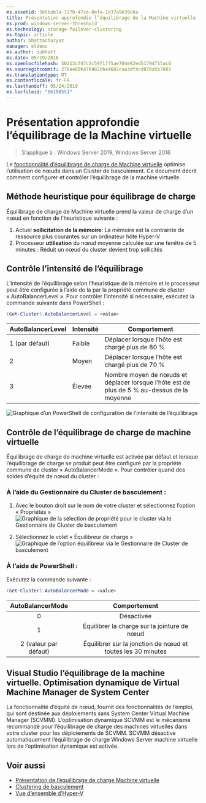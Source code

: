 ```yaml
---
ms.assetid: 5b5bab7a-727b-47ce-8efa-1d37a9639cba
title: Présentation approfondie l’équilibrage de la Machine virtuelle
ms.prod: windows-server-threshold
ms.technology: storage-failover-clustering
ms.topic: article
author: bhattacharyaz
manager: eldenc
ms.author: subhatt
ms.date: 09/19/2016
ms.openlocfilehash: 50213cf47c2c59f1775ae704e82ed51794715ac0
ms.sourcegitcommit: 276a480b470482cba4682caa3df4cd07ba5b7801
ms.translationtype: MT
ms.contentlocale: fr-FR
ms.lasthandoff: 05/24/2019
ms.locfileid: "66198551"
---
```

# <a name="virtual-machine-load-balancing-deep-dive"></a>Présentation approfondie l’équilibrage de la Machine virtuelle

> S’applique à : Windows Server 2019, Windows Server 2016

Le [fonctionnalité d’équilibrage de charge de Machine virtuelle](vm-load-balancing-overview.md) optimise l’utilisation de nœuds dans un Cluster de basculement. Ce document décrit comment configurer et contrôler l’équilibrage de la machine virtuelle. 

## <a id="heuristics-for-balancing"></a>Méthode heuristique pour équilibrage de charge
Équilibrage de charge de Machine virtuelle prend la valeur de charge d’un nœud en fonction de l’heuristique suivante :
1. Actuel **sollicitation de la mémoire**: La mémoire est la contrainte de ressource plus courantes sur un ordinateur hôte Hyper-V
2. Processeur **utilisation** du nœud moyenne calculée sur une fenêtre de 5 minutes : Réduit un nœud du cluster devient trop sollicités

## <a id="controlling-aggressiveness-of-balancing"></a>Contrôle l’intensité de l’équilibrage
L’intensité de l’équilibrage selon l’heuristique de la mémoire et le processeur peut être configurée à l’aide de la par la propriété commune de cluster « AutoBalancerLevel ». Pour contrôler l’intensité si nécessaire, exécutez la commande suivante dans PowerShell :

```PowerShell
(Get-Cluster).AutoBalancerLevel = <value>
```

| AutoBalancerLevel | Intensité | Comportement |
|-------------------|----------------|----------|
| 1 (par défaut) | Faible | Déplacer lorsque l’hôte est chargé plus de 80 % |
| 2 | Moyen | Déplacer lorsque l’hôte est chargé plus de 70 % |
| 3 | Élevée | Nombre moyen de nœuds et déplacer lorsque l’hôte est de plus de 5 % au-dessus de la moyenne | 

![Graphique d’un PowerShell de configuration de l’intensité de l’équilibrage](media/vm-load-balancing/detailed-VM-load-balancing-1.jpg)

## <a name="controlling-vm-load-balancing"></a>Contrôle de l’équilibrage de charge de machine virtuelle
Équilibrage de charge de machine virtuelle est activée par défaut et lorsque l’équilibrage de charge se produit peut être configuré par la propriété commune de cluster « AutoBalancerMode ». Pour contrôler quand des soldes d’équité de nœud du cluster :

### <a name="using-failover-cluster-manager"></a>À l’aide du Gestionnaire du Cluster de basculement :
1. Avec le bouton droit sur le nom de votre cluster et sélectionnez l’option « Propriétés »  
    ![Graphique de la sélection de propriété pour le cluster via le Gestionnaire de Cluster de basculement](media/vm-load-balancing/detailed-VM-load-balancing-2.jpg)

2.  Sélectionnez le volet « Équilibreur de charge »  
    ![Graphique de l’option équilibreur via le Gestionnaire de Cluster de basculement](media/vm-load-balancing/detailed-VM-load-balancing-3.jpg)

### <a name="using-powershell"></a>À l’aide de PowerShell :
Exécutez la commande suivante :
```powershell
(Get-Cluster).AutoBalancerMode = <value>
```

|AutoBalancerMode |Comportement| 
|:----------------:|:----------:|
|0| Désactivée| 
|1| Équilibrer la charge sur la jointure de nœud| 
|2 (valeur par défaut)| Équilibrer sur la jonction de nœud et toutes les 30 minutes |

## <a name="vm-load-balancing-vs-system-center-virtual-machine-manager-dynamic-optimization"></a>Visual Studio l’équilibrage de la machine virtuelle. Optimisation dynamique de Virtual Machine Manager de System Center
La fonctionnalité d’équité de nœud, fournit des fonctionnalités de l’emploi, qui sont destinée aux déploiements sans System Center Virtual Machine Manager (SCVMM). L’optimisation dynamique SCVMM est le mécanisme recommandé pour l’équilibrage de charge des machines virtuelles dans votre cluster pour les déploiements de SCVMM. SCVMM désactive automatiquement l’équilibrage de charge Windows Server machine virtuelle lors de l’optimisation dynamique est activée.

## <a name="see-also"></a>Voir aussi
* [Présentation de l’équilibrage de charge Machine virtuelle](vm-load-balancing-overview.md)
* [Clustering de basculement](failover-clustering-overview.md)
* [Vue d’ensemble d’Hyper-V](../virtualization/hyper-v/Hyper-V-on-Windows-Server.md)
